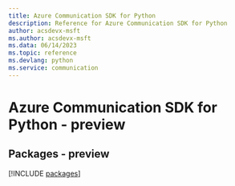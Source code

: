 ```yaml
---
title: Azure Communication SDK for Python
description: Reference for Azure Communication SDK for Python
author: acsdevx-msft
ms.author: acsdevx-msft
ms.data: 06/14/2023
ms.topic: reference
ms.devlang: python
ms.service: communication
---
```

# Azure Communication SDK for Python - preview
## Packages - preview
[!INCLUDE [packages](communication-index.md)]